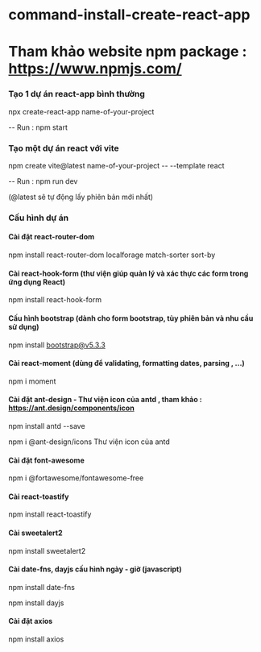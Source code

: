 # command-install-create-react-app

# Tham khảo website npm package : https://www.npmjs.com/

### Tạo 1 dự án react-app bình thường
npx create-react-app name-of-your-project

-- Run : npm start

### Tạo một dự án react với vite
npm create vite@latest name-of-your-project -- --template react

-- Run : npm run dev

(@latest sẽ tự động lấy phiên bản mới nhất)

### Cấu hình dự án

#### Cài đặt react-router-dom

npm install react-router-dom localforage match-sorter sort-by

#### Cài react-hook-form (thư viện giúp quản lý và xác thực các form trong ứng dụng React)

npm install react-hook-form

#### Cấu hình bootstrap (dành cho form bootstrap, tùy phiên bản và nhu cầu sử dụng)

npm install bootstrap@v5.3.3

#### Cài react-moment (dùng để validating, formatting dates, parsing , ...)

npm i moment

#### Cài đặt ant-design - Thư viện icon của antd , tham khảo : https://ant.design/components/icon

npm install antd --save

npm i @ant-design/icons 
Thư viện icon của antd

#### Cài đặt font-awesome 

npm i @fortawesome/fontawesome-free

#### Cài react-toastify

npm install react-toastify

#### Cài sweetalert2

npm install sweetalert2

#### Cài date-fns, dayjs cấu hình ngày - giờ (javascript)

npm install date-fns

npm install dayjs

#### Cài đặt axios

npm install axios






